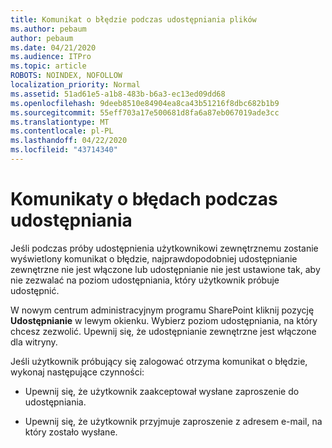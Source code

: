 ```yaml
---
title: Komunikat o błędzie podczas udostępniania plików
ms.author: pebaum
author: pebaum
ms.date: 04/21/2020
ms.audience: ITPro
ms.topic: article
ROBOTS: NOINDEX, NOFOLLOW
localization_priority: Normal
ms.assetid: 51ad61e5-a1b8-483b-b6a3-ec13ed09dd68
ms.openlocfilehash: 9deeb8510e84904ea8ca43b51216f8dbc682b1b9
ms.sourcegitcommit: 55eff703a17e500681d8fa6a87eb067019ade3cc
ms.translationtype: MT
ms.contentlocale: pl-PL
ms.lasthandoff: 04/22/2020
ms.locfileid: "43714340"
---
```

# <a name="error-messages-when-sharing"></a>Komunikaty o błędach podczas udostępniania

Jeśli podczas próby udostępnienia użytkownikowi zewnętrznemu zostanie wyświetlony komunikat o błędzie, najprawdopodobniej udostępnianie zewnętrzne nie jest włączone lub udostępnianie nie jest ustawione tak, aby nie zezwalać na poziom udostępniania, który użytkownik próbuje udostępnić.
  
W nowym centrum administracyjnym programu SharePoint kliknij pozycję **Udostępnianie** w lewym okienku. Wybierz poziom udostępniania, na który chcesz zezwolić. Upewnij się, że udostępnianie zewnętrzne jest włączone dla witryny. 
  
Jeśli użytkownik próbujący się zalogować otrzyma komunikat o błędzie, wykonaj następujące czynności:
  
- Upewnij się, że użytkownik zaakceptował wysłane zaproszenie do udostępniania.
    
- Upewnij się, że użytkownik przyjmuje zaproszenie z adresem e-mail, na który zostało wysłane.
    

